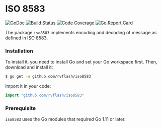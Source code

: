 # ISO 8583

[![GoDoc](https://godoc.org/github.com/rvflash/iso8583?status.svg)](https://godoc.org/github.com/rvflash/iso8583)
[![Build Status](https://img.shields.io/travis/rvflash/iso8583.svg)](https://travis-ci.org/rvflash/iso8583)
[![Code Coverage](https://img.shields.io/codecov/c/github/rvflash/iso8583.svg)](http://codecov.io/github/rvflash/iso8583?branch=master)
[![Go Report Card](https://goreportcard.com/badge/github.com/rvflash/iso8583)](https://goreportcard.com/report/github.com/rvflash/iso8583)

The package `iso8583` implements encoding and decoding of message as defined in ISO 8583.

### Installation
    
To install it, you need to install Go and set your Go workspace first.
Then, download and install it:

```bash
$ go get -u github.com/rvflash/iso8583
```    
Import it in your code:
    
```go
import "github.com/rvflash/iso8583"
```

### Prerequisite

`iso8583` uses the Go modules that required Go 1.11 or later.
